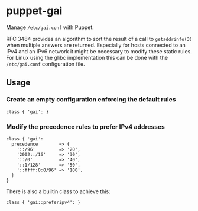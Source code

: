 # puppet-gai

Manage `/etc/gai.conf` with Puppet.

RFC 3484 provides an algorithm to sort the result of a call to `getaddrinfo(3)` when multiple answers are returned. Especially for hosts connected to an IPv4 and an IPv6 network it might be necessary to modify these static rules. For Linux using the glibc implementation this can be done with the `/etc/gai.conf` configuration file.

## Usage

### Create an empty configuration enforcing the default rules

```Puppet
class { 'gai': }
```

### Modify the precedence rules to prefer IPv4 addresses

```Puppet
class { 'gai':
  precedence        => {
    '::/96'         => '20',
    '2002::/16'     => '30',
    '::/0'          => '40',
    '::1/128'       => '50',
    '::ffff:0:0/96' => '100',
  }
}
```

There is also a builtin class to achieve this:

```Puppet
class { 'gai::preferipv4': }
```
